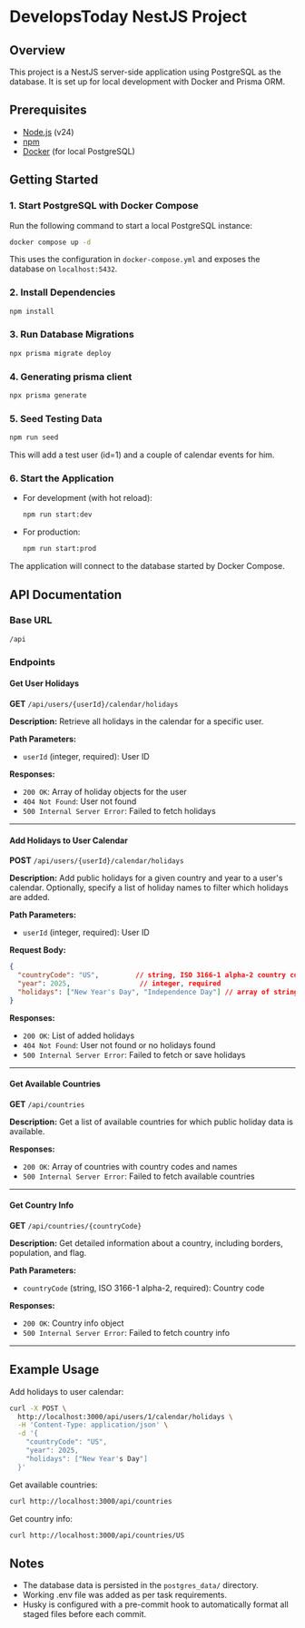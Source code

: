 # DevelopsToday NestJS Project


## Overview
This project is a NestJS server-side application using PostgreSQL as the database. It is set up for local development with Docker and Prisma ORM.

## Prerequisites
- [Node.js](https://nodejs.org/) (v24)
- [npm](https://www.npmjs.com/)
- [Docker](https://www.docker.com/) (for local PostgreSQL)

## Getting Started

### 1. Start PostgreSQL with Docker Compose
Run the following command to start a local PostgreSQL instance:

```bash
docker compose up -d
```

This uses the configuration in `docker-compose.yml` and exposes the database on `localhost:5432`.

### 2. Install Dependencies

```bash
npm install
```

### 3. Run Database Migrations

```bash
npx prisma migrate deploy
```

### 4. Generating prisma client
```bash
npx prisma generate
```

### 5. Seed Testing Data

```bash
npm run seed
```
This will add a test user (id=1) and a couple of calendar events for him.

### 6. Start the Application

- For development (with hot reload):
  ```bash
  npm run start:dev
  ```
- For production:
  ```bash
  npm run start:prod
  ```

The application will connect to the database started by Docker Compose.



## API Documentation

### Base URL
`/api`


### Endpoints
#### Get User Holidays
**GET** `/api/users/{userId}/calendar/holidays`

**Description:**
Retrieve all holidays in the calendar for a specific user.

**Path Parameters:**
- `userId` (integer, required): User ID

**Responses:**
- `200 OK`: Array of holiday objects for the user
- `404 Not Found`: User not found
- `500 Internal Server Error`: Failed to fetch holidays

---

#### Add Holidays to User Calendar
**POST** `/api/users/{userId}/calendar/holidays`

**Description:**
Add public holidays for a given country and year to a user's calendar. Optionally, specify a list of holiday names to filter which holidays are added.

**Path Parameters:**
- `userId` (integer, required): User ID

**Request Body:**
```json
{
  "countryCode": "US",         // string, ISO 3166-1 alpha-2 country code, required
  "year": 2025,                 // integer, required
  "holidays": ["New Year's Day", "Independence Day"] // array of strings, optional
}
```

**Responses:**
- `200 OK`: List of added holidays
- `404 Not Found`: User not found or no holidays found
- `500 Internal Server Error`: Failed to fetch or save holidays

---

#### Get Available Countries
**GET** `/api/countries`

**Description:**
Get a list of available countries for which public holiday data is available.

**Responses:**
- `200 OK`: Array of countries with country codes and names
- `500 Internal Server Error`: Failed to fetch available countries

---

#### Get Country Info
**GET** `/api/countries/{countryCode}`

**Description:**
Get detailed information about a country, including borders, population, and flag.

**Path Parameters:**
- `countryCode` (string, ISO 3166-1 alpha-2, required): Country code

**Responses:**
- `200 OK`: Country info object
- `500 Internal Server Error`: Failed to fetch country info

---

## Example Usage

Add holidays to user calendar:
```bash
curl -X POST \
  http://localhost:3000/api/users/1/calendar/holidays \
  -H 'Content-Type: application/json' \
  -d '{
    "countryCode": "US",
    "year": 2025,
    "holidays": ["New Year's Day"]
  }'
```

Get available countries:
```bash
curl http://localhost:3000/api/countries
```

Get country info:
```bash
curl http://localhost:3000/api/countries/US
```

## Notes
- The database data is persisted in the `postgres_data/` directory.
- Working .env file was added as per task requirements.
- Husky is configured with a pre-commit hook to automatically format all staged files before each commit.
